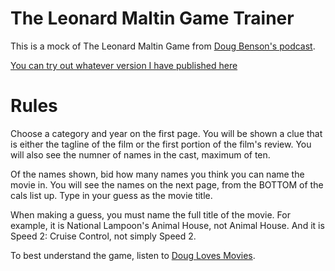 The Leonard Maltin Game Trainer
===============================

This is a mock of The Leonard Maltin Game from [Doug Benson's podcast](http://douglovesmovies.com/).

[You can try out whatever version I have published here](http://slatron.github.io/movie-game/app/)

Rules
=====

Choose a category and year on the first page. You will be shown a clue that is either the tagline of the film or the first portion of the film's review. You will also see the numner of names in the cast, maximum of ten.

Of the names shown, bid how many names you think you can name the movie in. You will see the names on the next page, from the BOTTOM of the cals list up. Type in your guess as the movie title.

When making a guess, you must name the full title of the movie. For example, it is National Lampoon's Animal House, not Animal House. And it is Speed 2: Cruise Control, not simply Speed 2.

To best understand the game, listen to [Doug Loves Movies](http://douglovesmovies.com/).
